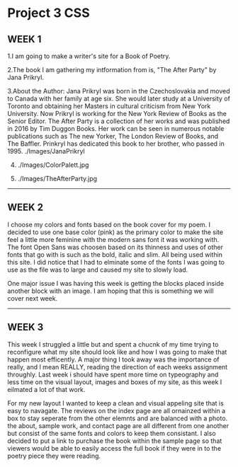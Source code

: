 # Project 3 CSS
## WEEK 1

1.I am going to make a writer's site for a Book of Poetry.

2.The book I am gathering my intformation from is, "The After Party" by Jana Prikryl.

3.About the Author:
  Jana Prikryl was born in the Czechoslovakia and moved to Canada with her family at age six. She would later study at a University of Toronto and obtaining her Masters in cultural criticism from New York University. Now Prikryl is working for the New York Review of Books as the Senior Editor.
  The After Party is a collection of her works and was published in 2016 by Tim Duggon Books. Her work can be seen in numerous notable publications such as The new Yorker, The London Review of Books, and The Baffler. Prinkryl has dedicated this book to her brother, who passed in 1995.
    ./Images/JanaPrikryl

4.   ./Images/ColorPalett.jpg

5.   ./Images/TheAfterParty.jpg

---
## WEEK 2

I choose my colors and fonts based on the book cover for my poem. I decided to use one base color (pink) as the primary color to make the site feel a little more feminine with the modern sans font it was working with. The font Open Sans was choosen based on its thinness and uses of other fonts that go with is such as the bold, italic and slim. All being used within this site. I did notice that I had to elminate some of the fonts I was going to use as the file was to large and caused my site to slowly load.

One major issue I was having this week is getting the blocks placed inside another block with an image. I am hoping that this is something we will cover next week.

---
## WEEK 3

This week I struggled a little but and spent a chucnk of my time trying to reconfigure what my site should look like and how I was going to make that happen most efficently. A major thing I took away was the importance of really, and I mean REALLY, reading the direction of each weeks assignment throughly. Last week i should have spent more time on typeography and less time on the visual layout, images and boxes of my site, as this week I eilmated a lot of that work.

For my new layout I wanted to keep a clean and visual appeling site that is easy to navagate. The reviews on the index page are all ornainzed within a box to stay seperate from the other elemnts and are balanced with a photo. the about, sample work, and contact page are all different from one another but consist of the same fonts and colors to keep them consistant. I also decided to put a link to purchase the book within the sample page so that viewers would be able to easily access the full book if they were in to the poetry piece they were reading. 
